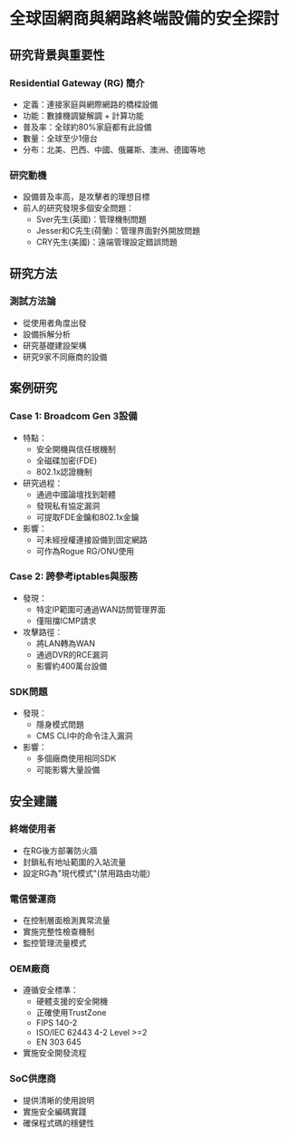 # 全球固網商與網路終端設備的安全探討

## 研究背景與重要性

### Residential Gateway (RG) 簡介
- 定義：連接家庭與網際網路的橋樑設備
- 功能：數據機調變解調 + 計算功能
- 普及率：全球約80%家庭都有此設備
- 數量：全球至少1億台
- 分布：北美、巴西、中國、俄羅斯、澳洲、德國等地

### 研究動機
- 設備普及率高，是攻擊者的理想目標
- 前人的研究發現多個安全問題：
  - Sver先生(英國)：管理機制問題
  - Jesser和C先生(荷蘭)：管理界面對外開放問題
  - CRY先生(美國)：遠端管理設定錯誤問題

## 研究方法

### 測試方法論
- 從使用者角度出發
- 設備拆解分析
- 研究基礎建設架構
- 研究9家不同廠商的設備

## 案例研究

### Case 1: Broadcom Gen 3設備
- 特點：
  - 安全開機與信任根機制
  - 全磁碟加密(FDE)
  - 802.1x認證機制
- 研究過程：
  - 通過中國論壇找到韌體
  - 發現私有協定漏洞
  - 可提取FDE金鑰和802.1x金鑰
- 影響：
  - 可未經授權連接設備到固定網路
  - 可作為Rogue RG/ONU使用

### Case 2: 跨參考iptables與服務
- 發現：
  - 特定IP範圍可通過WAN訪問管理界面
  - 僅阻擋ICMP請求
- 攻擊路徑：
  - 將LAN轉為WAN
  - 通過DVR的RCE漏洞
  - 影響約400萬台設備

### SDK問題
- 發現：
  - 隱身模式問題
  - CMS CLI中的命令注入漏洞
- 影響：
  - 多個廠商使用相同SDK
  - 可能影響大量設備

## 安全建議

### 終端使用者
- 在RG後方部署防火牆
- 封鎖私有地址範圍的入站流量
- 設定RG為"現代模式"(禁用路由功能)

### 電信營運商
- 在控制層面檢測異常流量
- 實施完整性檢查機制
- 監控管理流量模式

### OEM廠商
- 遵循安全標準：
  - 硬體支援的安全開機
  - 正確使用TrustZone
  - FIPS 140-2
  - ISO/IEC 62443 4-2 Level >=2
  - EN 303 645
- 實施安全開發流程

### SoC供應商
- 提供清晰的使用說明
- 實施安全編碼實踐
- 確保程式碼的穩健性 